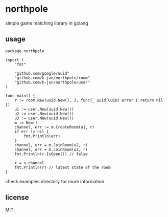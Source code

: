# northpole

simple game matching library in golang

## usage

```golang
package northpole

import (
	"fmt"

	"github.com/google/uuid"
	"github.com/k-jun/northpole/room"
	"github.com/k-jun/northpole/user"
)

func main() {
	r := room.New(uuid.New(), 3, func(_ uuid.UUID) error { return nil })
	u1 := user.New(uuid.New())
	u2 := user.New(uuid.New())
	u3 := user.New(uuid.New())
	m := New()
	channel, err := m.CreateRoom(u1, r)
	if err != nil {
		fmt.Println(err)
	}
	channel, err = m.JoinRoom(u2, r)
	channel, err = m.JoinRoom(u3, r)
	fmt.Println(r.IsOpen()) // false

	r = <-channel
	fmt.Println(r) // latest state of the room
}
```

check examples directory for more information


## license
MIT
